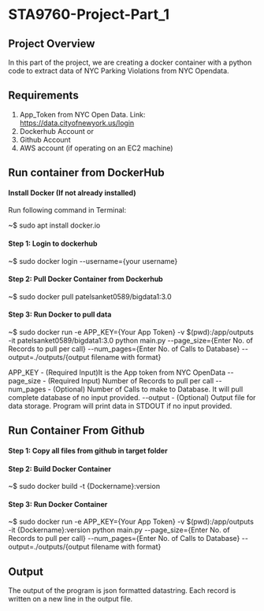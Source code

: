 # STA9760-Project-Part_1

## Project Overview
In this part of the project, we are creating a docker container with a python code to extract data of NYC Parking Violations from NYC Opendata.

## Requirements
1. App_Token from NYC Open Data. Link: https://data.cityofnewyork.us/login
2. Dockerhub Account
          or
3. Github Account
4. AWS account (if operating on an EC2 machine)

## Run container from DockerHub
#### Install Docker (If not already installed)

Run following command in Terminal:

~$ sudo apt install docker.io

#### Step 1: Login to dockerhub

~$ sudo docker login --username={your username}

#### Step 2: Pull Docker Container from Dockerhub
~$ sudo docker pull patelsanket0589/bigdata1:3.0

#### Step 3: Run Docker to pull data
~$ sudo docker run -e APP_KEY={Your App Token} -v $(pwd):/app/outputs -it patelsanket0589/bigdata1:3.0 python main.py --page_size={Enter No. of Records to pull per call} --num_pages={Enter No. of Calls to Database} --output=./outputs/{output filename with format}

APP_KEY - (Required Input)It is the App token from NYC OpenData
--page_size - (Required Input) Number of Records to pull per call
--num_pages - (Optional) Number of Calls to make to Database. It will pull complete database of no input provided.
--output - (Optional) Output file for data storage. Program will print data in STDOUT if no input provided.

## Run Container From Github

#### Step 1: Copy all files from github in target folder

#### Step 2: Build Docker Container
~$ sudo docker build -t {Dockername}:version

#### Step 3: Run Docker Container
~$ sudo docker run -e APP_KEY={Your App Token} -v $(pwd):/app/outputs -it {Dockername}:version python main.py --page_size={Enter No. of Records to pull per call} --num_pages={Enter No. of Calls to Database} --output=./outputs/{output filename with format}

## Output

The output of the program is json formatted datastring. Each record is written on a new line in the output file.
